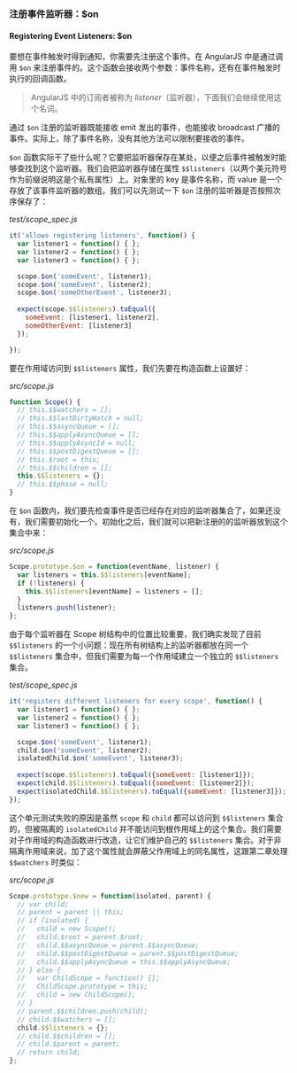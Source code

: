### 注册事件监听器：$on
#### Registering Event Listeners: $on

要想在事件触发时得到通知，你需要先注册这个事件。在 AngularJS 中是通过调用 `$on` 来注册事件的。这个函数会接收两个参数：事件名称，还有在事件触发时执行的回调函数。

> AngularJS 中的订阅者被称为 _listener_（监听器），下面我们会继续使用这个名词。

通过 `$on` 注册的监听器既能接收 emit 发出的事件，也能接收 broadcast 广播的事件。实际上，除了事件名称，没有其他方法可以限制要接收的事件。

`$on` 函数实际干了些什么呢？它要把监听器保存在某处，以便之后事件被触发时能够查找到这个监听器。我们会把监听器存储在属性 `$$listeners`（以两个美元符号作为前缀说明这是个私有属性）上。对象里的 key 是事件名称，而 value 是一个存放了该事件监听器的数组。我们可以先测试一下 `$on` 注册的监听器是否按照次序保存了：

_test/scope_spec.js_

```js
it('allows registering listeners', function() {
  var listener1 = function() { };
  var listener2 = function() { };
  var listener3 = function() { };

  scope.$on('someEvent', listener1);
  scope.$on('someEvent', listener2);
  scope.$on('someOtherEvent', listener3);
  
  expect(scope.$$listeners).toEqual({
    someEvent: [listener1, listener2],
    someOtherEvent: [listener3]
  });

});
```

要在作用域访问到 `$$listeners` 属性，我们先要在构造函数上设置好：

_src/scope.js_

```js
function Scope() {
  // this.$$watchers = [];
  // this.$$lastDirtyWatch = null;
  // this.$$asyncQueue = [];
  // this.$$applyAsyncQueue = [];
  // this.$$applyAsyncId = null;
  // this.$$postDigestQueue = [];
  // this.$root = this;
  // this.$$children = [];
  this.$$listeners = {};
  // this.$$phase = null;
}
```

在 `$on` 函数内，我们要先检查事件是否已经存在对应的监听器集合了，如果还没有，我们需要初始化一个。初始化之后，我们就可以把新注册的的监听器放到这个集合中来：

_src/scope.js_

```js
Scope.prototype.$on = function(eventName, listener) {
  var listeners = this.$$listeners[eventName];
  if (!listeners) {
    this.$$listeners[eventName] = listeners = [];
  }
  listeners.push(listener);
};
```

由于每个监听器在 Scope 树结构中的位置比较重要，我们确实发现了目前 `$$listeners` 的一个小问题：现在所有树结构上的监听器都放在同一个 `$$listeners` 集合中，但我们需要为每一个作用域建立一个独立的 `$$listeners` 集合。

_test/scope_spec.js_

```js
it('registers different listeners for every scope', function() {
  var listener1 = function() { };
  var listener2 = function() { };
  var listener3 = function() { };

  scope.$on('someEvent', listener1);
  child.$on('someEvent', listener2);
  isolatedChild.$on('someEvent', listener3);
  
  expect(scope.$$listeners).toEqual({someEvent: [listener1]});
  expect(child.$$listeners).toEqual({someEvent: [listener2]});
  expect(isolatedChild.$$listeners).toEqual({someEvent: [listener3]});
});
```

这个单元测试失败的原因是虽然 `scope` 和 `child` 都可以访问到 `$$listeners` 集合的，但被隔离的 `isolatedChild` 并不能访问到根作用域上的这个集合。我们需要对子作用域的构造函数进行改造，让它们维护自己的 `$$listeners` 集合。对于非隔离作用域来说，加了这个属性就会屏蔽父作用域上的同名属性，这跟第二章处理 `$$watchers` 时类似：

_src/scope.js_

```js
Scope.prototype.$new = function(isolated, parent) {
  // var child;
  // parent = parent || this;
  // if (isolated) {
  //   child = new Scope();
  //   child.$root = parent.$root;
  //   child.$$asyncQueue = parent.$$asyncQueue;
  //   child.$$postDigestQueue = parent.$$postDigestQueue;
  //   child.$$applyAsyncQueue = this.$$applyAsyncQueue;
  // } else {
  //   var ChildScope = function() {};
  //   ChildScope.prototype = this;
  //   child = new ChildScope();
  // }
  // parent.$$children.push(child);
  // child.$$watchers = [];
  child.$$listeners = {};
  // child.$$children = [];
  // child.$parent = parent;
  // return child;
};
````